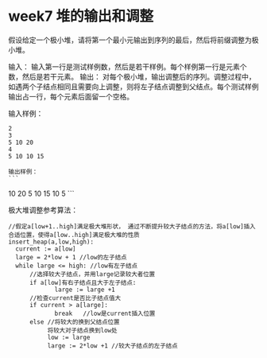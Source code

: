# week7 堆的输出和调整

假设给定一个极小堆，请将第一个最小元输出到序列的最后，然后将前缀调整为极小堆。

输入：
输入第一行是测试样例数，然后是若干样例。每个样例第一行是元素个数，然后是若干元素。
输出：
对每个极小堆，输出调整后的序列。调整过程中，如遇两个子结点相同且需要向上调整，则将左子结点调整到父结点。每个测试样例输出占一行，每个元素后面留一个空格。

输入样例：
```
2
3
5 10 20
4
5 10 10 15
```
	输出样例：
	```
10 20 5 
10 15 10 5 
	```
	
极大堆调整参考算法：

```
//假定a[low+1..high]满足极大堆形状， 通过不断提升较大子结点的方法，将a[low]插入合适位置，使得a[low..high]满足极大堆的性质
insert_heap(a,low,high):
  current := a[low]
  large = 2*low + 1 //low的左子结点
  while large <= high: //low有左子结点
      //选择较大子结点，并用large记录较大者位置
      if a[low]有右子结点且大于左子结点:
             large := large +1
      //检查current是否比子结点值大
      if current > a[large]:
             break   //low是current插入位置
      else //将较大的换到父结点位置
           将较大对子结点换到low处
           low := large
           large := 2*low +1 //较大子结点的左子结点
```

